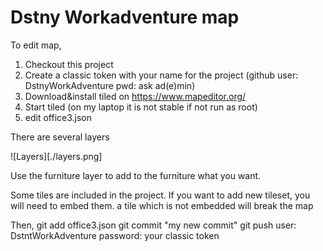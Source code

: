 # Dstny Workadventure map

To edit map,

1. Checkout this project 
2. Create a classic token with your name for the project (github user: DstnyWorkAdventure pwd: ask ad(e)min)
3. Download&install tiled on https://www.mapeditor.org/
4. Start tiled (on my laptop it is not stable if not run as root)
5. edit office3.json

There are several layers

![Layers][./layers.png]

Use the furniture layer to add to the furniture what you want.

Some tiles are included in the project. If you want to add new tileset, you will need to embed them. a tile which is not embedded will break the map

Then,
git add office3.json
git commit "my new commit"
git push
user: DstntWorkAdventure
password: your classic token


